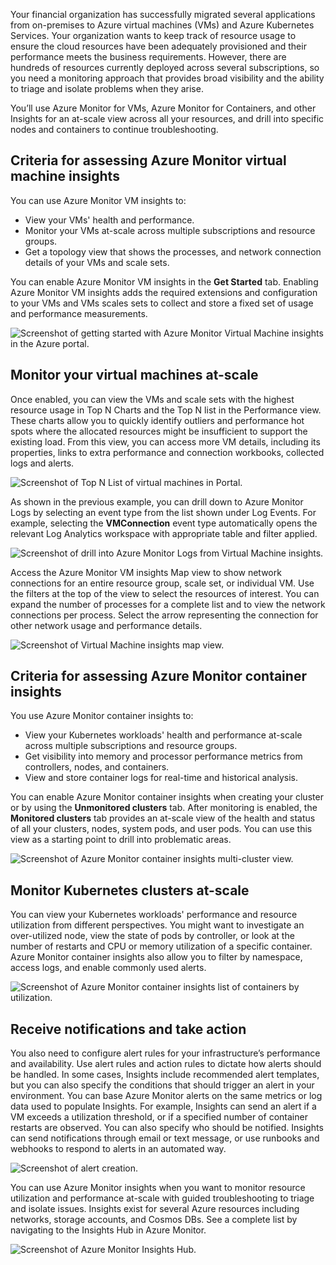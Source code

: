 Your financial organization has successfully migrated several applications from on-premises to Azure virtual machines (VMs) and Azure Kubernetes Services. Your organization wants to keep track of resource usage to ensure the cloud resources have been adequately provisioned and their performance meets the business requirements. However, there are hundreds of resources currently deployed across several subscriptions, so you need a monitoring approach that provides broad visibility and the ability to triage and isolate problems when they arise.

You’ll use Azure Monitor for VMs, Azure Monitor for Containers, and other Insights for an at-scale view across all your resources, and drill into specific nodes and containers to continue troubleshooting.

## Criteria for assessing Azure Monitor virtual machine insights

You can use Azure Monitor VM insights to:

- View your VMs' health and performance.
- Monitor your VMs at-scale across multiple subscriptions and resource groups.
- Get a topology view that shows the processes, and network connection details of your VMs and scale sets.

You can enable Azure Monitor VM insights in the **Get Started** tab. Enabling Azure Monitor VM insights adds the required extensions and configuration to your VMs and VMs scales sets to collect and store a fixed set of usage and performance measurements.

![Screenshot of getting started with Azure Monitor Virtual Machine insights in the Azure portal.](../media/5-analyze-resource-utilization-01.png)

## Monitor your virtual machines at-scale

Once enabled, you can view the VMs and scale sets with the highest resource usage in Top N Charts and the Top N list in the Performance view. These charts allow you to quickly identify outliers and performance hot spots where the allocated resources might be insufficient to support the existing load. From this view, you can access more VM details, including its properties, links to extra performance and connection workbooks, collected logs and alerts.

![Screenshot of Top N List of virtual machines in Portal.](../media/5-analyze-resource-utilization-02.png)

As shown in the previous example, you can drill down to Azure Monitor Logs by selecting an event type from the list shown under Log Events. For example, selecting the **VMConnection** event type automatically opens the relevant Log Analytics workspace with appropriate table and filter applied.

![Screenshot of drill into Azure Monitor Logs from Virtual Machine insights.](../media/5-analyze-resource-utilization-03.png)

Access the Azure Monitor VM insights Map view to show network connections for an entire resource group, scale set, or individual VM. Use the filters at the top of the view to select the resources of interest. You can expand the number of processes for a complete list and to view the network connections per process. Select the arrow representing the connection for other network usage and performance details.

![Screenshot of Virtual Machine insights map view.](../media/5-analyze-resource-utilization-04.png)

## Criteria for assessing Azure Monitor container insights

You use Azure Monitor container insights to:

- View your Kubernetes workloads' health and performance at-scale across multiple subscriptions and resource groups.
- Get visibility into memory and processor performance metrics from controllers, nodes, and containers.
- View and store container logs for real-time and historical analysis.

You can enable Azure Monitor container insights when creating your cluster or by using the **Unmonitored clusters** tab. After monitoring is enabled, the **Monitored clusters** tab provides an at-scale view of the health and status of all your clusters, nodes, system pods, and user pods. You can use this view as a starting point to drill into problematic areas.

![Screenshot of Azure Monitor container insights multi-cluster view.](../media/5-analyze-resource-utilization-05.png)

## Monitor Kubernetes clusters at-scale

You can view your Kubernetes workloads' performance and resource utilization from different perspectives. You might want to investigate an over-utilized node, view the state of pods by controller, or look at the number of restarts and CPU or memory utilization of a specific container. Azure Monitor container insights also allow you to filter by namespace, access logs, and enable commonly used alerts.

![Screenshot of Azure Monitor container insights list of containers by utilization.](../media/5-analyze-resource-utilization-06.png)

## Receive notifications and take action

You also need to configure alert rules for your infrastructure’s performance and availability. Use alert rules and action rules to dictate how alerts should be handled. In some cases, Insights include recommended alert templates, but you can also specify the conditions that should trigger an alert in your environment. You can base Azure Monitor alerts on the same metrics or log data used to populate Insights. For example, Insights can send an alert if a VM exceeds a utilization threshold, or if a specified number of container restarts are observed. You can also specify who should be notified. Insights can send notifications through email or text message, or use runbooks and webhooks to respond to alerts in an automated way.

![Screenshot of alert creation.](../media/5-analyze-resource-utilization-07.png)

You can use Azure Monitor insights when you want to monitor resource utilization and performance at-scale with guided troubleshooting to triage and isolate issues. Insights exist for several Azure resources including networks, storage accounts, and Cosmos DBs. See a complete list by navigating to the Insights Hub in Azure Monitor.

![Screenshot of Azure Monitor Insights Hub.](../media/5-analyze-resource-utilization-08.png)